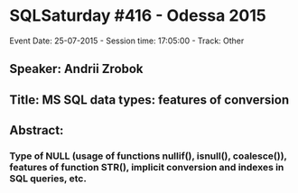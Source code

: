 # SQLSaturday #416 - Odessa 2015
Event Date: 25-07-2015 - Session time: 17:05:00 - Track: Other
## Speaker: Andrii Zrobok
## Title: MS SQL data types: features of conversion
## Abstract:
### Type of NULL (usage of functions nullif(), isnull(), coalesce()), features of function STR(), implicit conversion and indexes in SQL queries, etc.

